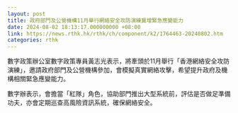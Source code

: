 ```yaml
---
layout: post
title: 政府部門及公營機構11月舉行網絡安全攻防演練冀增緊急應變能力
date: 2024-08-02 18:13:17.000000000 +08:00
link: https://news.rthk.hk/rthk/ch/component/k2/1764463-20240802.htm
categories: rthk
---
```


數字政策辦公室數字政策專員黃志光表示，將牽頭於11月舉行「香港網絡安全攻防演練」，邀請政府部門及公營機構參加，會模擬真實網絡攻擊，希望提升政府及機構相關緊急應變能力。

數字辦表示，會擔當「紅隊」角色，協助部門推出大型系統前，評估是否做足準備功夫，亦會定期巡查高風險資訊系統，確保網絡安全。
